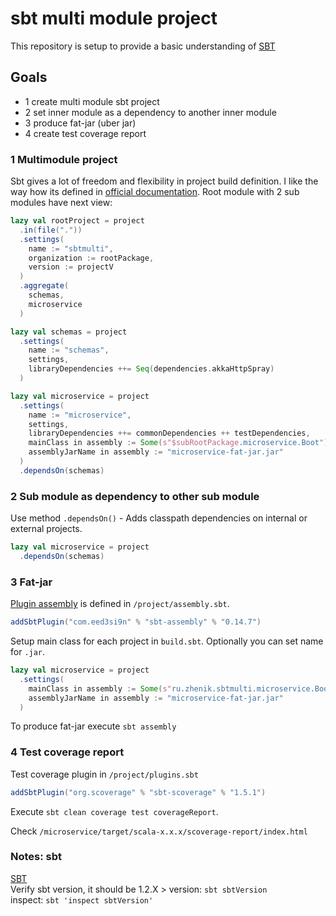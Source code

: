 # sbt multi module project

This repository is setup to provide a basic understanding of [SBT](https://github.com/sbt/sbt)

## Goals

* 1 create multi module sbt project
* 2 set inner module as a dependency to another inner module 
* 3 produce fat-jar (uber jar) 
* 4 create test coverage report

### 1 Multimodule project

Sbt gives a lot of freedom and flexibility in project build definition. 
I like the way how its defined in [official documentation](https://www.scala-sbt.org/release/docs/Basic-Def-Examples.html).
Root module with 2 sub modules have next view: 

```scala
lazy val rootProject = project
  .in(file("."))
  .settings(
    name := "sbtmulti",
    organization := rootPackage,
    version := projectV
  )
  .aggregate(
    schemas,
    microservice
  )

lazy val schemas = project
  .settings(
    name := "schemas",
    settings,
    libraryDependencies ++= Seq(dependencies.akkaHttpSpray)
  )

lazy val microservice = project
  .settings(
    name := "microservice",
    settings,
    libraryDependencies ++= commonDependencies ++ testDependencies,
    mainClass in assembly := Some(s"$subRootPackage.microservice.Boot"),
    assemblyJarName in assembly := "microservice-fat-jar.jar"
  )
  .dependsOn(schemas)
```

### 2 Sub module as dependency to other sub module

Use method `.dependsOn()` - Adds classpath dependencies on internal or external projects.

```scala
lazy val microservice = project
  .dependsOn(schemas)
```

### 3 Fat-jar
[Plugin assembly](https://github.com/sbt/sbt-assembly) is defined in `/project/assembly.sbt`.

```scala
addSbtPlugin("com.eed3si9n" % "sbt-assembly" % "0.14.7")
``` 

Setup main class for each project in `build.sbt`. Optionally you can set name for `.jar`.  

```scala
lazy val microservice = project
  .settings(
    mainClass in assembly := Some(s"ru.zhenik.sbtmulti.microservice.Boot"),
    assemblyJarName in assembly := "microservice-fat-jar.jar"
  )
```

To produce fat-jar execute `sbt assembly`

### 4 Test coverage report

Test coverage plugin in `/project/plugins.sbt`

```scala
addSbtPlugin("org.scoverage" % "sbt-scoverage" % "1.5.1")
```

Execute `sbt clean coverage test coverageReport`. 

Check `/microservice/target/scala-x.x.x/scoverage-report/index.html`

### Notes: sbt
[SBT](https://github.com/sbt/sbt)  
Verify sbt version, it should be 1.2.X >
version: `sbt sbtVersion`  
inspect: `sbt 'inspect sbtVersion'`
